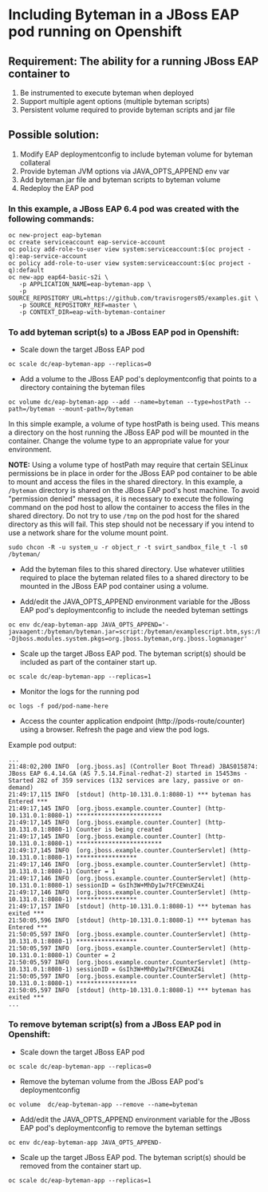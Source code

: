 # Including Byteman in a JBoss EAP pod running on Openshift

## Requirement: The ability for a running JBoss EAP container to
1) Be instrumented to execute byteman when deployed
2) Support multiple agent options (multiple byteman scripts)
3) Persistent volume required to provide byteman scripts and jar file


## Possible solution:
1) Modify EAP deploymentconfig to include byteman volume for byteman collateral
2) Provide byteman JVM options via JAVA_OPTS_APPEND env var
3) Add byteman.jar file and byteman scripts to byteman volume
4) Redeploy the EAP pod


### In this example, a JBoss EAP 6.4 pod was created with the following commands:
```
oc new-project eap-byteman
oc create serviceaccount eap-service-account
oc policy add-role-to-user view system:serviceaccount:$(oc project -q):eap-service-account
oc policy add-role-to-user view system:serviceaccount:$(oc project -q):default
oc new-app eap64-basic-s2i \
   -p APPLICATION_NAME=eap-byteman-app \
   -p SOURCE_REPOSITORY_URL=https://github.com/travisrogers05/examples.git \
   -p SOURCE_REPOSITORY_REF=master \
   -p CONTEXT_DIR=eap-with-byteman-container
```


### To add byteman script(s) to a JBoss EAP pod in Openshift:

* Scale down the target JBoss EAP pod
```
oc scale dc/eap-byteman-app --replicas=0
```

* Add a volume to the JBoss EAP pod's deploymentconfig that points to a directory containing the byteman files
```
oc volume dc/eap-byteman-app --add --name=byteman --type=hostPath --path=/byteman --mount-path=/byteman
```
In this simple example, a volume of type hostPath is being used.  This means a directory on the host running the JBoss EAP pod will be mounted in the container.  Change the volume type to an appropriate value for your environment.

**NOTE:** Using a volume type of hostPath may require that certain SELinux permissions be in place in order for the JBoss EAP pod container to be able to mount and access the files in the shared directory.  In this example, a `/byteman` directory is shared on the JBoss EAP pod's host machine.  To avoid "permission denied" messages, it is necessary to execute the following command on the pod host to allow the container to access the files in the shared directory.  Do not try to use `/tmp` on the pod host for the shared directory as this will fail.  This step should not be necessary if you intend to use a network share for the volume mount point.
```
sudo chcon -R -u system_u -r object_r -t svirt_sandbox_file_t -l s0 /byteman/
```

* Add the byteman files to this shared directory.  Use whatever utilities required to place the byteman related files to a shared directory to be mounted in the JBoss EAP pod container using a volume.

* Add/edit the JAVA_OPTS_APPEND environment variable for the JBoss EAP pod's deploymentconfig to include the needed byteman settings
```
oc env dc/eap-byteman-app JAVA_OPTS_APPEND='-javaagent:/byteman/byteman.jar=script:/byteman/examplescript.btm,sys:/byteman/byteman.jar -Djboss.modules.system.pkgs=org.jboss.byteman,org.jboss.logmanager'
```

* Scale up the target JBoss EAP pod.  The byteman script(s) should be included as part of the container start up.
```
oc scale dc/eap-byteman-app --replicas=1
```

* Monitor the logs for the running pod
```
oc logs -f pod/pod-name-here
```

* Access the counter application endpoint (http://pods-route/counter) using a browser.  Refresh the page and view the pod logs.

Example pod output:
```
...
21:48:02,200 INFO  [org.jboss.as] (Controller Boot Thread) JBAS015874: JBoss EAP 6.4.14.GA (AS 7.5.14.Final-redhat-2) started in 15453ms - Started 282 of 359 services (132 services are lazy, passive or on-demand)
21:49:17,115 INFO  [stdout] (http-10.131.0.1:8080-1) *** byteman has Entered ***
21:49:17,145 INFO  [org.jboss.example.counter.Counter] (http-10.131.0.1:8080-1) ************************
21:49:17,145 INFO  [org.jboss.example.counter.Counter] (http-10.131.0.1:8080-1) Counter is being created
21:49:17,145 INFO  [org.jboss.example.counter.Counter] (http-10.131.0.1:8080-1) ************************
21:49:17,145 INFO  [org.jboss.example.counter.CounterServlet] (http-10.131.0.1:8080-1) *****************
21:49:17,146 INFO  [org.jboss.example.counter.CounterServlet] (http-10.131.0.1:8080-1) Counter = 1
21:49:17,146 INFO  [org.jboss.example.counter.CounterServlet] (http-10.131.0.1:8080-1) sessionID = GsIh3W+MhDy1w7tFCEWnXZ4i
21:49:17,146 INFO  [org.jboss.example.counter.CounterServlet] (http-10.131.0.1:8080-1) *****************
21:49:17,157 INFO  [stdout] (http-10.131.0.1:8080-1) *** byteman has exited ***
21:50:05,596 INFO  [stdout] (http-10.131.0.1:8080-1) *** byteman has Entered ***
21:50:05,597 INFO  [org.jboss.example.counter.CounterServlet] (http-10.131.0.1:8080-1) *****************
21:50:05,597 INFO  [org.jboss.example.counter.CounterServlet] (http-10.131.0.1:8080-1) Counter = 2
21:50:05,597 INFO  [org.jboss.example.counter.CounterServlet] (http-10.131.0.1:8080-1) sessionID = GsIh3W+MhDy1w7tFCEWnXZ4i
21:50:05,597 INFO  [org.jboss.example.counter.CounterServlet] (http-10.131.0.1:8080-1) *****************
21:50:05,597 INFO  [stdout] (http-10.131.0.1:8080-1) *** byteman has exited ***
...
``` 


### To remove byteman script(s) from a JBoss EAP pod in Openshift:

* Scale down the target JBoss EAP pod
```
oc scale dc/eap-byteman-app --replicas=0
```

* Remove the byteman volume from the JBoss EAP pod's deploymentconfig
```
oc volume  dc/eap-byteman-app --remove --name=byteman
```

* Add/edit the JAVA_OPTS_APPEND environment variable for the JBoss EAP pod's deploymentconfig to remove the byteman settings
```
oc env dc/eap-byteman-app JAVA_OPTS_APPEND-
```

* Scale up the target JBoss EAP pod.  The byteman script(s) should be removed from the container start up.
```
oc scale dc/eap-byteman-app --replicas=1
```



